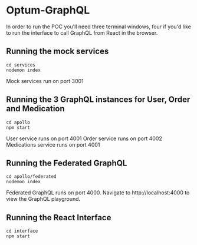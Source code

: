 # Optum-GraphQL
In order to run the POC you'll need three terminal windows, four if you'd like to run the interface to call GraphQL from React in the browser. 

## Running the mock services
```
cd services
nodemon index
```
Mock services run on port 3001

## Running the 3 GraphQL instances for User, Order and Medication
```
cd apollo
npm start
```
User service runs on port 4001
Order service runs on port 4002
Medications service runs on port 4001

## Running the Federated GraphQL
```
cd apollo/federated
nodemon index
```
Federated GraphQL runs on port 4000. Navigate to http://localhost:4000 to view the GraphQL playground.

## Running the React Interface
```
cd interface
npm start 
```

